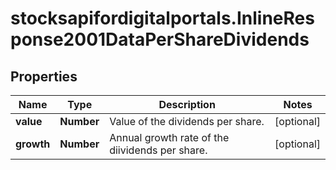 # stocksapifordigitalportals.InlineResponse2001DataPerShareDividends

## Properties

Name | Type | Description | Notes
------------ | ------------- | ------------- | -------------
**value** | **Number** | Value of the dividends per share. | [optional] 
**growth** | **Number** | Annual growth rate of the diividends per share. | [optional] 


